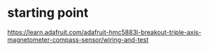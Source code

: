 # starting point

https://learn.adafruit.com/adafruit-hmc5883l-breakout-triple-axis-magnetometer-compass-sensor/wiring-and-test

